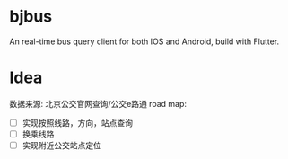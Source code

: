 # bjbus
An real-time bus query client for both IOS and Android, build with Flutter.

# Idea
数据来源: 北京公交官网查询/公交e路通
road map:
- [ ] 实现按照线路，方向，站点查询
- [ ] 换乘线路
- [ ] 实现附近公交站点定位